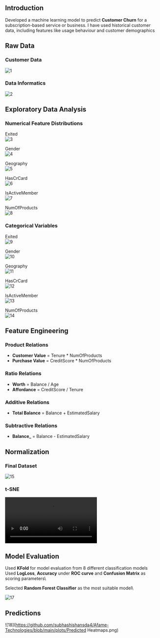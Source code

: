 ## Introduction
Developed a machine learning model to predict **Customer Churn** for a subscription-based service or business. I have used historical customer data, including features like usage behaviour and customer demographics

## Raw Data
### Customer Data
![1](https://github.com/subhashishansda4/Afame-Technologies/blob/main/data/df_.png)

### Data Informatics
![2](https://github.com/subhashishansda4/Afame-Technologies/blob/main/data/df_info.png)

## Exploratory Data Analysis
### Numerical Feature Distributions
Exited\
![3](https://github.com/subhashishansda4/Afame-Technologies/blob/main/plots/Exited-Numerical.png)

Gender\
![4](https://github.com/subhashishansda4/Afame-Technologies/blob/main/plots/Gender-Numerical.png)

Geography\
![5](https://github.com/subhashishansda4/Afame-Technologies/blob/main/plots/Geography-Numerical.png)

HasCrCard\
![6](https://github.com/subhashishansda4/Afame-Technologies/blob/main/plots/HasCrCard-Numerical.png)

IsActiveMember\
![7](https://github.com/subhashishansda4/Afame-Technologies/blob/main/plots/IsActiveMember-Numerical.png)

NumOfProducts\
![8](https://github.com/subhashishansda4/Afame-Technologies/blob/main/plots/NumOfProducts-Numerical.png)

### Categorical Variables
Exited\
![9](https://github.com/subhashishansda4/Afame-Technologies/blob/main/plots/Exited-Categorical.png)

Gender\
![10](https://github.com/subhashishansda4/Afame-Technologies/blob/main/plots/Gender-Categorical.png)

Geography\
![11](https://github.com/subhashishansda4/Afame-Technologies/blob/main/plots/Geography-Categorical.png)

HasCrCard\
![12](https://github.com/subhashishansda4/Afame-Technologies/blob/main/plots/HasCrCard-Categorical.png)

IsActiveMember\
![13](https://github.com/subhashishansda4/Afame-Technologies/blob/main/plots/IsActiveMember-Categorical.png)

NumOfProducts\
![14](https://github.com/subhashishansda4/Afame-Technologies/blob/main/plots/NumOfProducts-Categorical.png)

## Feature Engineering
### Product Relations
* **Customer Value** = Tenure * NumOfProducts
* **Purchase Value** = CreditScore * NumOfProducts

### Ratio Relations
* **Worth** = Balance / Age
* **Affordance** = CreditScore / Tenure

### Additive Relations
* **Total Balance** = Balance + EstimatedSalary

### Subtractive Relations
* **Balance_** = Balance - EstimatedSalary

## Normalization
### Final Dataset
![15](https://github.com/subhashishansda4/Afame-Technologies/blob/main/data/final_df_.png)

### t-SNE
![16](https://github.com/subhashishansda4/Afame-Technologies/blob/main/plots/t-SNE.mp4)

## Model Evaluation
Used **KFold** for model evaluation from 8 different classification models\
Used **LogLoss**, **Accuracy** under **ROC curve** and **Confusion Matrix** as scoring parameters\

Selected **Random Forest Classifier** as the most suitable model\

![17](https://github.com/subhashishansda4/Afame-Technologies/blob/main/data/metrics_df_.png)

## Predictions
![18](https://github.com/subhashishansda4/Afame-Technologies/blob/main/plots/Predicted Heatmaps.png)








